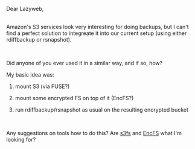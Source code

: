 <html><body><p>Dear Lazyweb,<br>

<br>

Amazon's S3 services look very interesting for doing backups, but I can't find a perfect solution to integreate it into our current setup (using either rdiffbackup or rsnapshot).<br>

<br>

Did anyone of you ever used it in a similar way, and if so, how?<br>

My basic idea was:<br>

1. mount S3 (via FUSE?)<br>

2. mount some encrypted FS on top of it (EncFS?)<br>

3. run rdiffbackup/rsnapshot as usual on the resulting encrypted bucket<br>

<br>

Any suggestions on tools how to do this? Are <a href="http://code.google.com/p/s3fs">s3fs</a> and <a href="http://www.arg0.net/encfs">EncFS</a> what I'm looking for?</p></body></html>